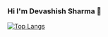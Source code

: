### Hi I'm Devashish Sharma 👋

[![Top Langs](https://github-readme-stats.vercel.app/api/top-langs/?username=Askydev&layout=compact)](https://github.com/Askydev/github-readme-stats)

<!--

Here are some ideas to get you started:

- 🔭 I’m currently working on ...
- 🌱 I’m currently learning ...
- 👯 I’m looking to collaborate on ...
- 🤔 I’m looking for help with ...
- 💬 Ask me about ...
- 📫 How to reach me: ...
- 😄 Pronouns: ...
- ⚡ Fun fact: ...
-->
